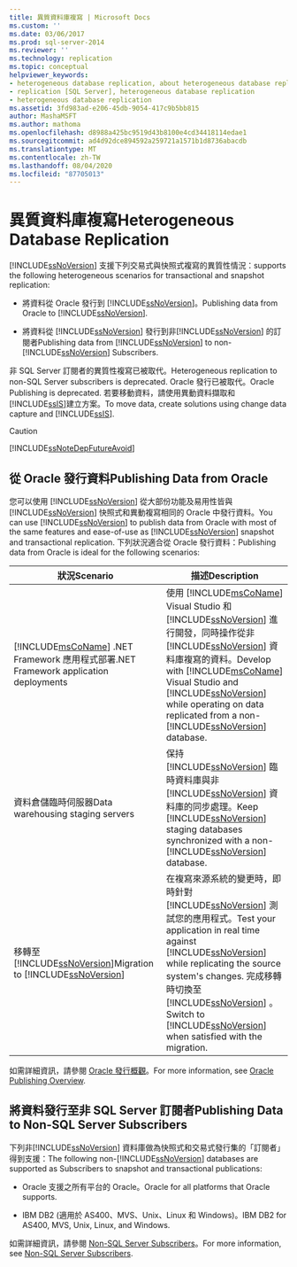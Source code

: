 ```yaml
---
title: 異質資料庫複寫 | Microsoft Docs
ms.custom: ''
ms.date: 03/06/2017
ms.prod: sql-server-2014
ms.reviewer: ''
ms.technology: replication
ms.topic: conceptual
helpviewer_keywords:
- heterogeneous database replication, about heterogeneous database replication
- replication [SQL Server], heterogeneous database replication
- heterogeneous database replication
ms.assetid: 3fd983ad-e206-45db-9054-417c9b5bb815
author: MashaMSFT
ms.author: mathoma
ms.openlocfilehash: d8988a425bc9519d43b8100e4cd34418114edae1
ms.sourcegitcommit: ad4d92dce894592a259721a1571b1d8736abacdb
ms.translationtype: MT
ms.contentlocale: zh-TW
ms.lasthandoff: 08/04/2020
ms.locfileid: "87705013"
---
```

# <a name="heterogeneous-database-replication"></a><span data-ttu-id="621f8-102">異質資料庫複寫</span><span class="sxs-lookup"><span data-stu-id="621f8-102">Heterogeneous Database Replication</span></span>
  [!INCLUDE[ssNoVersion](../../../includes/ssnoversion-md.md)] <span data-ttu-id="621f8-103">支援下列交易式與快照式複寫的異質性情況：</span><span class="sxs-lookup"><span data-stu-id="621f8-103">supports the following heterogeneous scenarios for transactional and snapshot replication:</span></span>  
  
-   <span data-ttu-id="621f8-104">將資料從 Oracle 發行到 [!INCLUDE[ssNoVersion](../../../includes/ssnoversion-md.md)]。</span><span class="sxs-lookup"><span data-stu-id="621f8-104">Publishing data from Oracle to [!INCLUDE[ssNoVersion](../../../includes/ssnoversion-md.md)].</span></span>  
  
-   <span data-ttu-id="621f8-105">將資料從 [!INCLUDE[ssNoVersion](../../../includes/ssnoversion-md.md)] 發行到非[!INCLUDE[ssNoVersion](../../../includes/ssnoversion-md.md)] 的訂閱者</span><span class="sxs-lookup"><span data-stu-id="621f8-105">Publishing data from [!INCLUDE[ssNoVersion](../../../includes/ssnoversion-md.md)] to non-[!INCLUDE[ssNoVersion](../../../includes/ssnoversion-md.md)] Subscribers.</span></span>  
  
 <span data-ttu-id="621f8-106">非 SQL Server 訂閱者的異質性複寫已被取代。</span><span class="sxs-lookup"><span data-stu-id="621f8-106">Heterogeneous replication to non-SQL Server subscribers is deprecated.</span></span> <span data-ttu-id="621f8-107">Oracle 發行已被取代。</span><span class="sxs-lookup"><span data-stu-id="621f8-107">Oracle Publishing is deprecated.</span></span> <span data-ttu-id="621f8-108">若要移動資料，請使用異動資料擷取和 [!INCLUDE[ssIS](../../../includes/ssis-md.md)]建立方案。</span><span class="sxs-lookup"><span data-stu-id="621f8-108">To move data, create solutions using change data capture and [!INCLUDE[ssIS](../../../includes/ssis-md.md)].</span></span>  
  
> [!CAUTION]  
>  [!INCLUDE[ssNoteDepFutureAvoid](../../../includes/ssnotedepfutureavoid-md.md)]  
  
## <a name="publishing-data-from-oracle"></a><span data-ttu-id="621f8-109">從 Oracle 發行資料</span><span class="sxs-lookup"><span data-stu-id="621f8-109">Publishing Data from Oracle</span></span>  
 <span data-ttu-id="621f8-110">您可以使用 [!INCLUDE[ssNoVersion](../../../includes/ssnoversion-md.md)] 從大部份功能及易用性皆與 [!INCLUDE[ssNoVersion](../../../includes/ssnoversion-md.md)] 快照式和異動複寫相同的 Oracle 中發行資料。</span><span class="sxs-lookup"><span data-stu-id="621f8-110">You can use [!INCLUDE[ssNoVersion](../../../includes/ssnoversion-md.md)] to publish data from Oracle with most of the same features and ease-of-use as [!INCLUDE[ssNoVersion](../../../includes/ssnoversion-md.md)] snapshot and transactional replication.</span></span> <span data-ttu-id="621f8-111">下列狀況適合從 Oracle 發行資料：</span><span class="sxs-lookup"><span data-stu-id="621f8-111">Publishing data from Oracle is ideal for the following scenarios:</span></span>  
  
|<span data-ttu-id="621f8-112">狀況</span><span class="sxs-lookup"><span data-stu-id="621f8-112">Scenario</span></span>|<span data-ttu-id="621f8-113">描述</span><span class="sxs-lookup"><span data-stu-id="621f8-113">Description</span></span>|  
|--------------|-----------------|  
|[!INCLUDE[msCoName](../../../includes/msconame-md.md)] <span data-ttu-id="621f8-114">.NET Framework 應用程式部署</span><span class="sxs-lookup"><span data-stu-id="621f8-114">.NET Framework application deployments</span></span>|<span data-ttu-id="621f8-115">使用 [!INCLUDE[msCoName](../../../includes/msconame-md.md)] Visual Studio 和 [!INCLUDE[ssNoVersion](../../../includes/ssnoversion-md.md)] 進行開發，同時操作從非[!INCLUDE[ssNoVersion](../../../includes/ssnoversion-md.md)] 資料庫複寫的資料。</span><span class="sxs-lookup"><span data-stu-id="621f8-115">Develop with [!INCLUDE[msCoName](../../../includes/msconame-md.md)] Visual Studio and [!INCLUDE[ssNoVersion](../../../includes/ssnoversion-md.md)] while operating on data replicated from a non-[!INCLUDE[ssNoVersion](../../../includes/ssnoversion-md.md)] database.</span></span>|  
|<span data-ttu-id="621f8-116">資料倉儲臨時伺服器</span><span class="sxs-lookup"><span data-stu-id="621f8-116">Data warehousing staging servers</span></span>|<span data-ttu-id="621f8-117">保持 [!INCLUDE[ssNoVersion](../../../includes/ssnoversion-md.md)] 臨時資料庫與非[!INCLUDE[ssNoVersion](../../../includes/ssnoversion-md.md)] 資料庫的同步處理。</span><span class="sxs-lookup"><span data-stu-id="621f8-117">Keep [!INCLUDE[ssNoVersion](../../../includes/ssnoversion-md.md)] staging databases synchronized with a non-[!INCLUDE[ssNoVersion](../../../includes/ssnoversion-md.md)] database.</span></span>|  
|<span data-ttu-id="621f8-118">移轉至 [!INCLUDE[ssNoVersion](../../../includes/ssnoversion-md.md)]</span><span class="sxs-lookup"><span data-stu-id="621f8-118">Migration to [!INCLUDE[ssNoVersion](../../../includes/ssnoversion-md.md)]</span></span>|<span data-ttu-id="621f8-119">在複寫來源系統的變更時，即時針對 [!INCLUDE[ssNoVersion](../../../includes/ssnoversion-md.md)] 測試您的應用程式。</span><span class="sxs-lookup"><span data-stu-id="621f8-119">Test your application in real time against [!INCLUDE[ssNoVersion](../../../includes/ssnoversion-md.md)] while replicating the source system's changes.</span></span> <span data-ttu-id="621f8-120">完成移轉時切換至 [!INCLUDE[ssNoVersion](../../../includes/ssnoversion-md.md)] 。</span><span class="sxs-lookup"><span data-stu-id="621f8-120">Switch to [!INCLUDE[ssNoVersion](../../../includes/ssnoversion-md.md)] when satisfied with the migration.</span></span>|  
  
 <span data-ttu-id="621f8-121">如需詳細資訊，請參閱 [Oracle 發行概觀](oracle-publishing-overview.md)。</span><span class="sxs-lookup"><span data-stu-id="621f8-121">For more information, see [Oracle Publishing Overview](oracle-publishing-overview.md).</span></span>  
  
## <a name="publishing-data-to-non-sql-server-subscribers"></a><span data-ttu-id="621f8-122">將資料發行至非 SQL Server 訂閱者</span><span class="sxs-lookup"><span data-stu-id="621f8-122">Publishing Data to Non-SQL Server Subscribers</span></span>  
 <span data-ttu-id="621f8-123">下列非[!INCLUDE[ssNoVersion](../../../includes/ssnoversion-md.md)] 資料庫做為快照式和交易式發行集的「訂閱者」得到支援：</span><span class="sxs-lookup"><span data-stu-id="621f8-123">The following non-[!INCLUDE[ssNoVersion](../../../includes/ssnoversion-md.md)] databases are supported as Subscribers to snapshot and transactional publications:</span></span>  
  
-   <span data-ttu-id="621f8-124">Oracle 支援之所有平台的 Oracle。</span><span class="sxs-lookup"><span data-stu-id="621f8-124">Oracle for all platforms that Oracle supports.</span></span>  
  
-   <span data-ttu-id="621f8-125">IBM DB2 (適用於 AS400、MVS、Unix、Linux 和 Windows)。</span><span class="sxs-lookup"><span data-stu-id="621f8-125">IBM DB2 for AS400, MVS, Unix, Linux, and Windows.</span></span>  
  
 <span data-ttu-id="621f8-126">如需詳細資訊，請參閱 [Non-SQL Server Subscribers](non-sql-server-subscribers.md)。</span><span class="sxs-lookup"><span data-stu-id="621f8-126">For more information, see [Non-SQL Server Subscribers](non-sql-server-subscribers.md).</span></span>  
  
  
